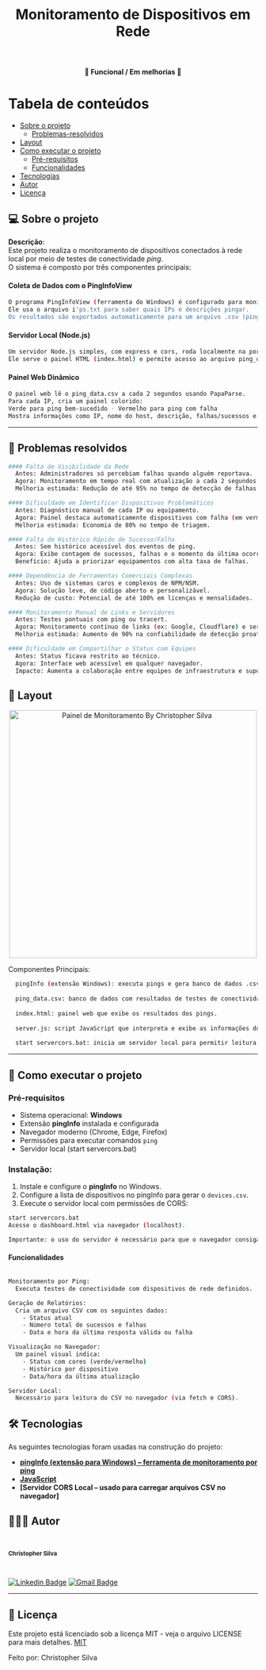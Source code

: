 <h1 align="center">Monitoramento de Dispositivos em Rede</h1>			
<br>
<h4 align="center"> 🚀 Funcional / Em melhorias 🚀 </h4>

Tabela de conteúdos
=================
<!--ts-->
   * [Sobre o projeto](#-sobre-o-projeto)
     * [Problemas-resolvidos](#-problemas-resolvidos)
   * [Layout](#-layout)
   * [Como executar o projeto](#-como-executar-o-projeto)
     * [Pré-requisitos](#pré-requisitos)
     * [Funcionalidades](#funcionalidades)
   * [Tecnologias](#-tecnologias)
   * [Autor](#-autor)
   * [Licença](#-licença)
<!--te-->

## 💻 Sobre o projeto

**Descrição**:  
Este projeto realiza o monitoramento de dispositivos conectados à rede local por meio de testes de conectividade *ping*.  
O sistema é composto por três componentes principais:

#### Coleta de Dados com o PingInfoView
```bash
O programa PingInfoView (ferramenta do Windows) é configurado para monitorar dispositivos através de ping contínuo.
Ele usa o arquivo i'ps.txt para saber quais IPs e descrições pingar.
Os resultados são exportados automaticamente para um arquivo .csv (ping_data.csv), contendo status, IP, nome do host, contagem de falhas/sucessos, entre outros.
```
#### Servidor Local (Node.js)
```bash
Um servidor Node.js simples, com express e cors, roda localmente na porta 8000.
Ele serve o painel HTML (index.html) e permite acesso ao arquivo ping_data.csv.
```
#### Painel Web Dinâmico
```bash
O painel web lê o ping_data.csv a cada 2 segundos usando PapaParse.
Para cada IP, cria um painel colorido:
Verde para ping bem-sucedido - Vermelho para ping com falha
Mostra informações como IP, nome do host, descrição, falhas/sucessos e últimas datas.
```
---

## 🚧 Problemas resolvidos

```bash
#### Falta de Visibilidade da Rede
  Antes: Administradores só percebiam falhas quando alguém reportava.
  Agora: Monitoramento em tempo real com atualização a cada 2 segundos.
  Melhoria estimada: Redução de até 95% no tempo de detecção de falhas.
```
```bash
#### Dificuldade em Identificar Dispositivos Problemáticos
  Antes: Diagnóstico manual de cada IP ou equipamento.
  Agora: Painel destaca automaticamente dispositivos com falha (em vermelho).
  Melhoria estimada: Economia de 80% no tempo de triagem.
```
```bash
#### Falta de Histórico Rápido de Sucesso/Falha
  Antes: Sem histórico acessível dos eventos de ping.
  Agora: Exibe contagem de sucessos, falhas e o momento da última ocorrência.
  Benefício: Ajuda a priorizar equipamentos com alta taxa de falhas.
```
```bash
#### Dependência de Ferramentas Comerciais Complexas
  Antes: Uso de sistemas caros e complexos de NPM/NSM.
  Agora: Solução leve, de código aberto e personalizável.
  Redução de custo: Potencial de até 100% em licenças e mensalidades.
```
```bash
#### Monitoramento Manual de Links e Servidores
  Antes: Testes pontuais com ping ou tracert.
  Agora: Monitoramento contínuo de links (ex: Google, Cloudflare) e servidores internos.
  Melhoria estimada: Aumento de 90% na confiabilidade de detecção proativa.
```
```bash
#### Dificuldade em Compartilhar o Status com Equipes
  Antes: Status ficava restrito ao técnico.
  Agora: Interface web acessível em qualquer navegador.
  Impacto: Aumenta a colaboração entre equipes de infraestrutura e suporte.
```

## 🎨 Layout

<p align="center" style="display: flex; align-items: flex-start; justify-content: center;">
<img alt="Painel de Monitoramento By Christopher Silva" title="#monitoramento-ping" src="https://i.pinimg.com/1200x/0c/1c/89/0c1c89ccdd86bcf83890e939f285c297.jpg" style="width:500px";/>
</p>

Componentes Principais:
```bash
  pingInfo (extensão Windows): executa pings e gera banco de dados .csv.
  
  ping_data.csv: banco de dados com resultados de testes de conectividade.
  
  index.html: painel web que exibe os resultados dos pings.
  
  server.js: script JavaScript que interpreta e exibe as informações do CSV.
  
  start servercors.bat: inicia um servidor local para permitir leitura de arquivos locais via navegador.
```

---

## 🚀 Como executar o projeto

### Pré-requisitos

- Sistema operacional: **Windows**
- Extensão **pingInfo** instalada e configurada
- Navegador moderno (Chrome, Edge, Firefox)
- Permissões para executar comandos `ping`
- Servidor local (start servercors.bat)

### Instalação:

1. Instale e configure o **pingInfo** no Windows.
2. Configure a lista de dispositivos no pingInfo para gerar o `devices.csv`.
3. Execute o servidor local com permissões de CORS:
 ```bash
 start servercors.bat
 Acesse o dashboard.html via navegador (localhost).

Importante: o uso do servidor é necessário para que o navegador consiga acessar o .csv via fetch().
```
#### Funcionalidades
```bash

Monitoramento por Ping:
  Executa testes de conectividade com dispositivos de rede definidos.

Geração de Relatórios:
  Cria um arquivo CSV com os seguintes dados:
    - Status atual
    - Número total de sucessos e falhas
    - Data e hora da última resposta válida ou falha

Visualização no Navegador:
  Um painel visual indica:
    - Status com cores (verde/vermelho)
    - Histórico por dispositivo
    - Data/hora da última atualização

Servidor Local:
  Necessário para leitura do CSV no navegador (via fetch e CORS).

```
## 🛠 Tecnologias
As seguintes tecnologias foram usadas na construção do projeto:

- **[pingInfo (extensão para Windows) – ferramenta de monitoramento por ping](https://pinginfoview.com/)**
- **[JavaScript](https://www.javascript.com/)** 
- **[Servidor CORS Local – usado para carregar arquivos CSV no navegador]**

## 🦸🏻‍♂️ Autor

 <br>
  <sub><b><p>Christopher Silva</p></b></sub></a>
 <br />

[![Linkedin Badge](https://img.shields.io/badge/-Christopher%20Silva-blue?style=flat-square&logo=Linkedin&logoColor=white&link=https://www.linkedin.com/in/chris-f-silva//)](https://www.linkedin.com/in/chris-f-silva/) 
[![Gmail Badge](https://img.shields.io/badge/-chrisspfc.silva@gmail.com-c14438?style=flat-square&logo=Gmail&logoColor=white&link=mailto:daniel.rodrigues.soarees@gmail.com)](mailto:chrisspfc.silva@gmail.com)

---

## 📝 Licença

Este projeto está licenciado sob a licença MIT - veja o arquivo LICENSE para mais detalhes. [MIT](./LICENSE)

Feito por: Christopher Silva
